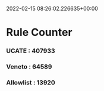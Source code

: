 2022-02-15 08:26:02.226635+00:00
# Rule Counter 
 ### UCATE : 407933

 ### Veneto : 64589

 ### Allowlist : 13920